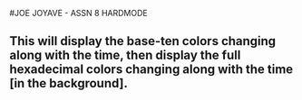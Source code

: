 #JOE JOYAVE - ASSN 8 HARDMODE

## This will display the base-ten colors changing along with the time, then display the full hexadecimal colors changing along with the time [in the background].

